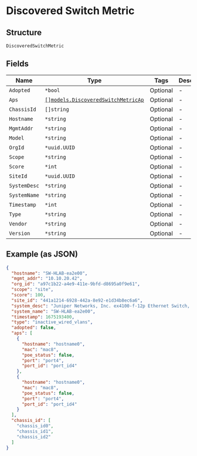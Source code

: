 
# Discovered Switch Metric

## Structure

`DiscoveredSwitchMetric`

## Fields

| Name | Type | Tags | Description |
|  --- | --- | --- | --- |
| `Adopted` | `*bool` | Optional | - |
| `Aps` | [`[]models.DiscoveredSwitchMetricAp`](../../doc/models/discovered-switch-metric-ap.md) | Optional | - |
| `ChassisId` | `[]string` | Optional | - |
| `Hostname` | `*string` | Optional | - |
| `MgmtAddr` | `*string` | Optional | - |
| `Model` | `*string` | Optional | - |
| `OrgId` | `*uuid.UUID` | Optional | - |
| `Scope` | `*string` | Optional | - |
| `Score` | `*int` | Optional | - |
| `SiteId` | `*uuid.UUID` | Optional | - |
| `SystemDesc` | `*string` | Optional | - |
| `SystemName` | `*string` | Optional | - |
| `Timestamp` | `*int` | Optional | - |
| `Type` | `*string` | Optional | - |
| `Vendor` | `*string` | Optional | - |
| `Version` | `*string` | Optional | - |

## Example (as JSON)

```json
{
  "hostname": "SW-HLAB-ea2e00",
  "mgmt_addr": "10.10.20.42",
  "org_id": "a97c1b22-a4e9-411e-9bfd-d8695a0f9e61",
  "scope": "site",
  "score": 100,
  "site_id": "441a1214-6928-442a-8e92-e1d34b8ec6a6",
  "system_desc": "Juniper Networks, Inc. ex4100-f-12p Ethernet Switch, kernel JUNOS 22.4R3.25, Build date: 2024-02-10 00:49:09 UTC Copyright (c) 1996-2024 Juniper Networks, Inc.",
  "system_name": "SW-HLAB-ea2e00",
  "timestamp": 1675193400,
  "type": "inactive_wired_vlans",
  "adopted": false,
  "aps": [
    {
      "hostname": "hostname0",
      "mac": "mac8",
      "poe_status": false,
      "port": "port4",
      "port_id": "port_id4"
    },
    {
      "hostname": "hostname0",
      "mac": "mac8",
      "poe_status": false,
      "port": "port4",
      "port_id": "port_id4"
    }
  ],
  "chassis_id": [
    "chassis_id0",
    "chassis_id1",
    "chassis_id2"
  ]
}
```


